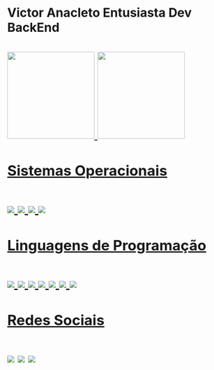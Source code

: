 <h1> Victor Anacleto Entusiasta Dev BackEnd <h1>

<div style="display: inline_block">
<a href='https://github.com/Victor4n4cleto'>
	<img height="200em" src='https://github-readme-stats.vercel.app/api?username=Victor4n4cleto&theme=blue-green'><span> </span>
	<img height="200em" src='https://github-readme-stats.vercel.app/api/top-langs/?username=Victor4n4cleto&theme=blue-green'>
</div>

<h3> Sistemas Operacionais <h3>
<div class='OS'>
	<img src='https://img.shields.io/badge/Debian-A81D33?style=for-the-badge&logo=debian&logoColor=white'> 
	<img src='https://img.shields.io/badge/Ubuntu-E95420?style=for-the-badge&logo=ubuntu&logoColor=white'>
	<img src='https://img.shields.io/badge/Windows-0078D6?style=for-the-badge&logo=windows&logoColor=white'> 
	<img src='https://img.shields.io/badge/Android-3DDC84?style=for-the-badge&logo=android&logoColor=white'>
</div>

<h3> Linguagens de Programação <h3>
<div id='language'>
	<img src='https://img.shields.io/badge/Go-00ADD8?style=for-the-badge&logo=go&logoColor=white'>
	<img src='https://img.shields.io/badge/JavaScript-F7DF1E?style=for-the-badge&logo=javascript&logoColor=black'>
	<img src='https://img.shields.io/badge/Vue.js-35495E?style=for-the-badge&logo=vue.js&logoColor=4FC08D'>
	<img src='https://img.shields.io/badge/Node.js-43853D?style=for-the-badge&logo=node.js&logoColor=white'>
	<img src='https://img.shields.io/badge/Python-3776AB?style=for-the-badge&logo=python&logoColor=white'>
	<img src='https://img.shields.io/badge/Colab-F9AB00?style=for-the-badge&logo=googlecolab&color=525252'>
	<img src='https://img.shields.io/badge/Django-092E20?style=for-the-badge&logo=django&logoColor=white'>
	
</div>

<h3> Redes Sociais <h3>
	<div aling="center">
	<a href="https://www.instagram.com/__anacletovictor/" target="_blank"><img src='https://img.shields.io/badge/Instagram-E4405F?style=for-the-badge&logo=instagram&logoColor=white'></a>
	<a href='https://www.linkedin.com/in/victor-anacleto-42019a196/'><img src='https://img.shields.io/badge/LinkedIn-0077B5?style=for-the-badge&logo=linkedin&logoColor=white'></a>
	<a href='mailto:contatoanacletovictor@gmail.com'><img src='https://img.shields.io/badge/Gmail-D14836?style=for-the-badge&logo=gmail&logoColor=white'></a>
</div>

